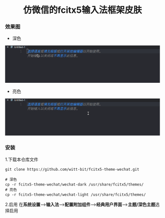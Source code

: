 <h1 align="center">仿微信的fcitx5输入法框架皮肤</h1>


### 效果图
* 深色
<img src="./preview/dark.gif">

* 亮色
<img src="./preview/light.gif">

### 安装

1.下载本仓库文件

```shell
git clone https://github.com/witt-bit/fcitx5-theme-wechat.git

# 深色
cp -r fcitx5-theme-wechat/wechat-dark /usr/share/fcitx5/themes/
# 亮色
cp -r fcitx5-theme-wechat/wechat-light /usr/share/fcitx5/themes/
```

2.启用
在**系统设置**-->**输入法**-->**配置附加组件**-->**经典用户界面**-->**主题/深色主题**选择启用
